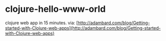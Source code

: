 # clojure-hello-www-orld

clojure web app in 15 minutes.
via: [http://adambard.com/blog/Getting-started-with-Clojure-web-apps](http://adambard.com/blog/Getting-started-with-Clojure-web-apps)
